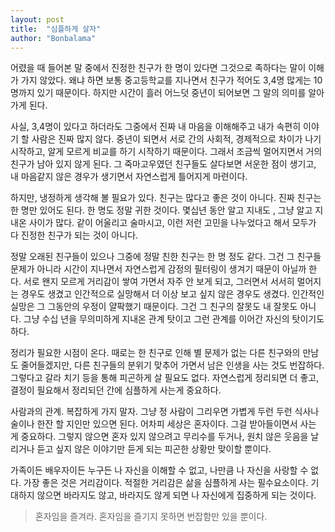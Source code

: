 ```yaml
---
layout: post
title:  "심플하게 살자"
author: "Bonbalama"
---
```


어렸을 때 들어본 말 중에서 진정한 친구가 한 명이 있다면 그것으로 족하다는 말이 이해가 가지 않았다. 왜냐 하면 보통 중고등학교를 지나면서 친구가 적어도 3,4명 많게는 10명까지 있기 때문이다. 하지만 시간이 흘러 어느덧 중년이 되어보면  그 말의 의미를 알아가게 된다.

사실, 3,4명이 있다고 하더라도 그중에서 진짜 내 마음을 이해해주고 내가 속편히 이야기 할 사람은 진짜 많지 않다. 중년이 되면서 서로 간의 사회적, 경제적으로 차이가 나기 시작하고, 알게 모르게 비교를 하기 시작하기 때문이다. 그래서 조금씩 멀어지면서  거의 친구가 남아 있지 않게 된다. 그 죽마고우였던 친구들도 살다보면 서운한 점이 생기고, 내 마음같지 않은 경우가 생기면서 자연스럽게 틀어지게 마련이다. 

하지만, 냉정하게 생각해 볼 필요가 있다. 친구는 많다고 좋은 것이 아니다. 진짜 친구는 한 명만 있어도 된다. 한 명도 정말 귀한 것이다. 몇십년 동안 알고 지내도 , 그냥 알고 지내온 사이가 많다. 같이 어울리고 술마시고, 이런 저런 고민을 나누었다고 해서 모두가 다 진정한 친구가 되는 것이 아니다. 

정말 오래된 친구들이 있으나 그중에 정말 친한 친구는 한 명 정도 같다. 그건 그 친구들 문제가 아니라 시간이 지나면서 자연스럽게 감정의 필터링이 생겨기 때문이 아닐까 한다. 서로 왠지 모르게 거리감이 쌓여 가면서 자주 안 보게 되고, 그러면서 서서히 멀어지는 경우도 생겼고 인간적으로 실망해서 더 이상 보고 싶지 않은 경우도 생겼다.  인간적인 실망은 그 그동안의 우정이 얄팍했기 때문이다. 그건 그 친구의 잘못도 내 잘못도 아니다. 그냥  수십 년을 무의미하게 지내온 관계 탓이고 그런 관계를 이어간 자신의 탓이기도 하다. 

정리가 필요한 시점이 온다.  때로는 한 친구로 인해 별 문제가 없는 다른 친구와의 만남도 줄어들겠지만,  다른 친구들의 분위기 맞추어 가면서 남은 인생을 사는 것도 번잡하다.  그렇다고 갈라 치기 등을 통해 피곤하게 살 필요도 없다. 자연스럽게 정리되면 더 좋고, 결정이 필요해서 정리되던 간에 심플하게 사는게 중요하다. 

사람과의 관계. 복잡하게 가지 말자. 그냥 정 사람이 그리우면 가볍게 두런 두런 식사나 술이나 한잔 할 지인만 있으면 된다. 어차피 세상은 혼자이다. 그걸 받아들이면서 사는 게 중요하다. 그렇지 않으면 혼자 있지 않으려고 무리수를 두거나, 원치 않은 웃음을 날리거나 듣고 싶지 않은 이야기만 듣게 되는 피곤한 상황만 맞이할 뿐이다. 

가족이든 배우자이든 누구든 나 자신을 이해할 수 없고, 나만큼 나 자신을 사랑할 수 없다. 가장 좋은 것은 거리감이다. 적절한 거리감은 삶을 심플하게 사는 필수요소이다. 기대하지 않으면 바라지도 않고, 바라지도 않게 되면 나 자신에게 집중하게 되는 것이다.  

> 혼자임을 즐겨라. 혼자임을 즐기지 못하면 번잡함만 있을 뿐이다.  





